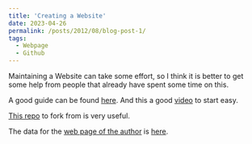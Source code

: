 ```yaml
---
title: 'Creating a Website'
date: 2023-04-26
permalink: /posts/2012/08/blog-post-1/
tags:
  - Webpage
  - Github
---
```


Maintaining a Website can take some effort, so I think it is better to get some help from people that already have spent some time on this. 

A good guide can be found [here](https://github.com/academicpages/academicpages.github.io).
And this a good [video](https://www.youtube.com/watch?v=g6AJ9qPPoyc) to start easy.

[This repo](https://github.com/academicpages/academicpages.github.io) to fork from is very useful.

The data for the [web page of the author](https://stuartgeiger.com/) is [here](https://github.com/staeiou/staeiou.github.io).



